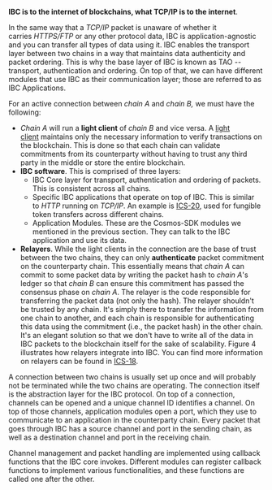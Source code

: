 **IBC is to the internet of blockchains, what TCP/IP is to the internet**.

In the same way that a *TCP/IP* packet is unaware of whether it carries *HTTPS/FTP* or any other protocol data, IBC is application-agnostic and you can transfer all types of data using it. IBC enables the transport layer between two chains in a way that maintains data authenticity and packet ordering. This is why the base layer of IBC is known as TAO -- transport, authentication and ordering. On top of that, we can have different modules that use IBC as their communication layer; those are referred to as IBC Applications.

For an active connection between *chain A* and *chain B,* we must have the following:

-   *Chain A* will run a **light client** of *chain B* and vice versa. A [light client](https://ethereum.org/en/developers/docs/nodes-and-clients/light-clients/#what-is-a-light-client) maintains only the necessary information to verify transactions on the blockchain. This is done so that each chain can validate commitments from its counterparty without having to trust any third party in the middle or store the entire blockchain.
-   **IBC software**. This is comprised of three layers:
    -   IBC Core layer for transport, authentication and ordering of packets. This is consistent across all chains.
    -   Specific IBC applications that operate on top of IBC. This is similar to *HTTP* running on *TCP/IP*. An example is [ICS-20](https://github.com/cosmos/ibc/blob/main/spec/app/ics-020-fungible-token-transfer/README.md), used for fungible token transfers across different chains.
    -   Application Modules. These are the Cosmos-SDK modules we mentioned in the previous section. They can talk to the IBC application and use its data.
-   **Relayers**. While the light clients in the connection are the base of trust between the two chains, they can only **authenticate** packet commitment on the counterparty chain. This essentially means that *chain A* can commit to some packet data by writing the packet hash to *chain A*'s ledger so that *chain B* can ensure this commitment has passed the consensus phase on *chain A*. The relayer is the code responsible for transferring the packet data (not only the hash). The relayer shouldn't be trusted by any chain. It's simply there to transfer the information from one chain to another, and each chain is responsible for authenticating this data using the commitment (i.e., the packet hash) in the other chain. It's an elegant solution so that we don't have to write all of the data in IBC packets to the blockchain itself for the sake of scalability. Figure 4 illustrates how relayers integrate into IBC. You can find more information on relayers can be found in [ICS-18](https://github.com/cosmos/ibc/tree/main/spec/relayer/ics-018-relayer-algorithms).


A connection between two chains is usually set up once and will probably not be terminated while the two chains are operating. The connection itself is the abstraction layer for the IBC protocol. On top of a connection, channels can be opened and a unique channel ID identifies a channel. On top of those channels, application modules open a port, which they use to communicate to an application in the counterparty chain. Every packet that goes through IBC has a source channel and port in the sending chain, as well as a destination channel and port in the receiving chain.

Channel management and packet handling are implemented using callback functions that the IBC core invokes. Different modules can register callback functions to implement various functionalities, and these functions are called one after the other.